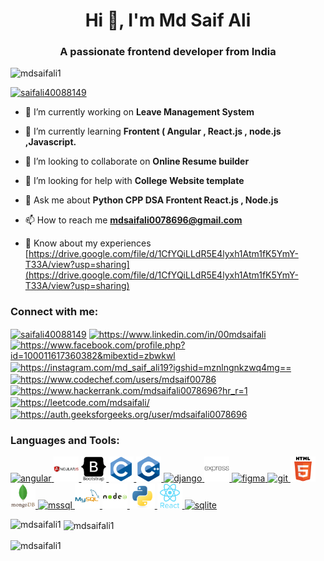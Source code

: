 <h1 align="center">Hi 👋, I'm Md Saif Ali</h1>
<h3 align="center">A passionate frontend developer from India</h3>

<p align="left"> <img src="https://komarev.com/ghpvc/?username=mdsaifali1&label=Profile%20views&color=0e75b6&style=flat" alt="mdsaifali1" /> </p>

<p align="left"> <a href="https://twitter.com/saifali40088149" target="blank"><img src="https://img.shields.io/twitter/follow/saifali40088149?logo=twitter&style=for-the-badge" alt="saifali40088149" /></a> </p>

- 🔭 I’m currently working on **Leave Management System**

- 🌱 I’m currently learning **Frontent ( Angular , React.js , node.js ,Javascript.**

- 👯 I’m looking to collaborate on **Online Resume builder**

- 🤝 I’m looking for help with **College Website template**

- 💬 Ask me about **Python CPP DSA Frontent React.js , Node.js**

- 📫 How to reach me **mdsaifali0078696@gmail.com**

- 📄 Know about my experiences [https://drive.google.com/file/d/1CfYQiLLdR5E4lyxh1Atm1fK5YmY-T33A/view?usp=sharing](https://drive.google.com/file/d/1CfYQiLLdR5E4lyxh1Atm1fK5YmY-T33A/view?usp=sharing)

<h3 align="left">Connect with me:</h3>
<p align="left">
<a href="https://twitter.com/saifali40088149" target="blank"><img align="center" src="https://raw.githubusercontent.com/rahuldkjain/github-profile-readme-generator/master/src/images/icons/Social/twitter.svg" alt="saifali40088149" height="30" width="40" /></a>
<a href="https://linkedin.com/in/https://www.linkedin.com/in/00mdsaifali" target="blank"><img align="center" src="https://raw.githubusercontent.com/rahuldkjain/github-profile-readme-generator/master/src/images/icons/Social/linked-in-alt.svg" alt="https://www.linkedin.com/in/00mdsaifali" height="30" width="40" /></a>
<a href="https://fb.com/https://www.facebook.com/profile.php?id=100011617360382&mibextid=zbwkwl" target="blank"><img align="center" src="https://raw.githubusercontent.com/rahuldkjain/github-profile-readme-generator/master/src/images/icons/Social/facebook.svg" alt="https://www.facebook.com/profile.php?id=100011617360382&mibextid=zbwkwl" height="30" width="40" /></a>
<a href="https://instagram.com/https://instagram.com/md_saif_ali19?igshid=mznlngnkzwq4mg==" target="blank"><img align="center" src="https://raw.githubusercontent.com/rahuldkjain/github-profile-readme-generator/master/src/images/icons/Social/instagram.svg" alt="https://instagram.com/md_saif_ali19?igshid=mznlngnkzwq4mg==" height="30" width="40" /></a>
<a href="https://www.codechef.com/users/https://www.codechef.com/users/mdsaif00786" target="blank"><img align="center" src="https://cdn.jsdelivr.net/npm/simple-icons@3.1.0/icons/codechef.svg" alt="https://www.codechef.com/users/mdsaif00786" height="30" width="40" /></a>
<a href="https://www.hackerrank.com/https://www.hackerrank.com/mdsaifali0078696?hr_r=1" target="blank"><img align="center" src="https://raw.githubusercontent.com/rahuldkjain/github-profile-readme-generator/master/src/images/icons/Social/hackerrank.svg" alt="https://www.hackerrank.com/mdsaifali0078696?hr_r=1" height="30" width="40" /></a>
<a href="https://www.leetcode.com/https://leetcode.com/mdsaifali/" target="blank"><img align="center" src="https://raw.githubusercontent.com/rahuldkjain/github-profile-readme-generator/master/src/images/icons/Social/leet-code.svg" alt="https://leetcode.com/mdsaifali/" height="30" width="40" /></a>
<a href="https://auth.geeksforgeeks.org/user/https://auth.geeksforgeeks.org/user/mdsaifali0078696" target="blank"><img align="center" src="https://raw.githubusercontent.com/rahuldkjain/github-profile-readme-generator/master/src/images/icons/Social/geeks-for-geeks.svg" alt="https://auth.geeksforgeeks.org/user/mdsaifali0078696" height="30" width="40" /></a>
</p>

<h3 align="left">Languages and Tools:</h3>
<p align="left"> <a href="https://angular.io" target="_blank" rel="noreferrer"> <img src="https://angular.io/assets/images/logos/angular/angular.svg" alt="angular" width="40" height="40"/> </a> <a href="https://angular.io" target="_blank" rel="noreferrer"> <img src="https://raw.githubusercontent.com/devicons/devicon/master/icons/angularjs/angularjs-original-wordmark.svg" alt="angularjs" width="40" height="40"/> </a> <a href="https://getbootstrap.com" target="_blank" rel="noreferrer"> <img src="https://raw.githubusercontent.com/devicons/devicon/master/icons/bootstrap/bootstrap-plain-wordmark.svg" alt="bootstrap" width="40" height="40"/> </a> <a href="https://www.cprogramming.com/" target="_blank" rel="noreferrer"> <img src="https://raw.githubusercontent.com/devicons/devicon/master/icons/c/c-original.svg" alt="c" width="40" height="40"/> </a> <a href="https://www.w3schools.com/cpp/" target="_blank" rel="noreferrer"> <img src="https://raw.githubusercontent.com/devicons/devicon/master/icons/cplusplus/cplusplus-original.svg" alt="cplusplus" width="40" height="40"/> </a> <a href="https://www.djangoproject.com/" target="_blank" rel="noreferrer"> <img src="https://cdn.worldvectorlogo.com/logos/django.svg" alt="django" width="40" height="40"/> </a> <a href="https://expressjs.com" target="_blank" rel="noreferrer"> <img src="https://raw.githubusercontent.com/devicons/devicon/master/icons/express/express-original-wordmark.svg" alt="express" width="40" height="40"/> </a> <a href="https://www.figma.com/" target="_blank" rel="noreferrer"> <img src="https://www.vectorlogo.zone/logos/figma/figma-icon.svg" alt="figma" width="40" height="40"/> </a> <a href="https://git-scm.com/" target="_blank" rel="noreferrer"> <img src="https://www.vectorlogo.zone/logos/git-scm/git-scm-icon.svg" alt="git" width="40" height="40"/> </a> <a href="https://www.w3.org/html/" target="_blank" rel="noreferrer"> <img src="https://raw.githubusercontent.com/devicons/devicon/master/icons/html5/html5-original-wordmark.svg" alt="html5" width="40" height="40"/> </a> <a href="https://www.mongodb.com/" target="_blank" rel="noreferrer"> <img src="https://raw.githubusercontent.com/devicons/devicon/master/icons/mongodb/mongodb-original-wordmark.svg" alt="mongodb" width="40" height="40"/> </a> <a href="https://www.microsoft.com/en-us/sql-server" target="_blank" rel="noreferrer"> <img src="https://www.svgrepo.com/show/303229/microsoft-sql-server-logo.svg" alt="mssql" width="40" height="40"/> </a> <a href="https://www.mysql.com/" target="_blank" rel="noreferrer"> <img src="https://raw.githubusercontent.com/devicons/devicon/master/icons/mysql/mysql-original-wordmark.svg" alt="mysql" width="40" height="40"/> </a> <a href="https://nodejs.org" target="_blank" rel="noreferrer"> <img src="https://raw.githubusercontent.com/devicons/devicon/master/icons/nodejs/nodejs-original-wordmark.svg" alt="nodejs" width="40" height="40"/> </a> <a href="https://www.python.org" target="_blank" rel="noreferrer"> <img src="https://raw.githubusercontent.com/devicons/devicon/master/icons/python/python-original.svg" alt="python" width="40" height="40"/> </a> <a href="https://reactjs.org/" target="_blank" rel="noreferrer"> <img src="https://raw.githubusercontent.com/devicons/devicon/master/icons/react/react-original-wordmark.svg" alt="react" width="40" height="40"/> </a> <a href="https://www.sqlite.org/" target="_blank" rel="noreferrer"> <img src="https://www.vectorlogo.zone/logos/sqlite/sqlite-icon.svg" alt="sqlite" width="40" height="40"/> </a> </p>

<p><img align="left" src="https://github-readme-stats.vercel.app/api/top-langs?username=mdsaifali1&show_icons=true&locale=en&layout=compact" alt="mdsaifali1" /></p>

<p>&nbsp;<img align="center" src="https://github-readme-stats.vercel.app/api?username=mdsaifali1&show_icons=true&locale=en" alt="mdsaifali1" /></p>

<p><img align="center" src="https://github-readme-streak-stats.herokuapp.com/?user=mdsaifali1&" alt="mdsaifali1" /></p>
